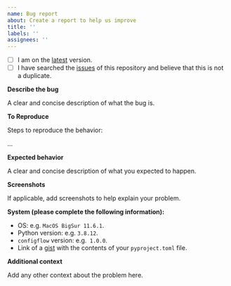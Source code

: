 ```yaml
---
name: Bug report
about: Create a report to help us improve
title: ''
labels: ''
assignees: ''
---
```


- [ ] I am on the [latest](https://github.com/volodymyrPivoshenko/configflow/releases/latest) version.
- [ ] I have searched the [issues](https://github.com/volodymyrPivoshenko/configflow/issues) of this repository and believe that this is not a duplicate.

**Describe the bug**

A clear and concise description of what the bug is.

**To Reproduce**

Steps to reproduce the behavior:

...

**Expected behavior**

A clear and concise description of what you expected to happen.

**Screenshots**

If applicable, add screenshots to help explain your problem.

**System (please complete the following information):**

- OS: e.g. `MacOS BigSur 11.6.1`.
- Python version: e.g. `3.8.12`.
- `configflow` version: e.g.` 1.0.0`.
- Link of a [gist](https://gist.github.com/) with the contents of your `pyproject.toml` file.

**Additional context**

Add any other context about the problem here.
